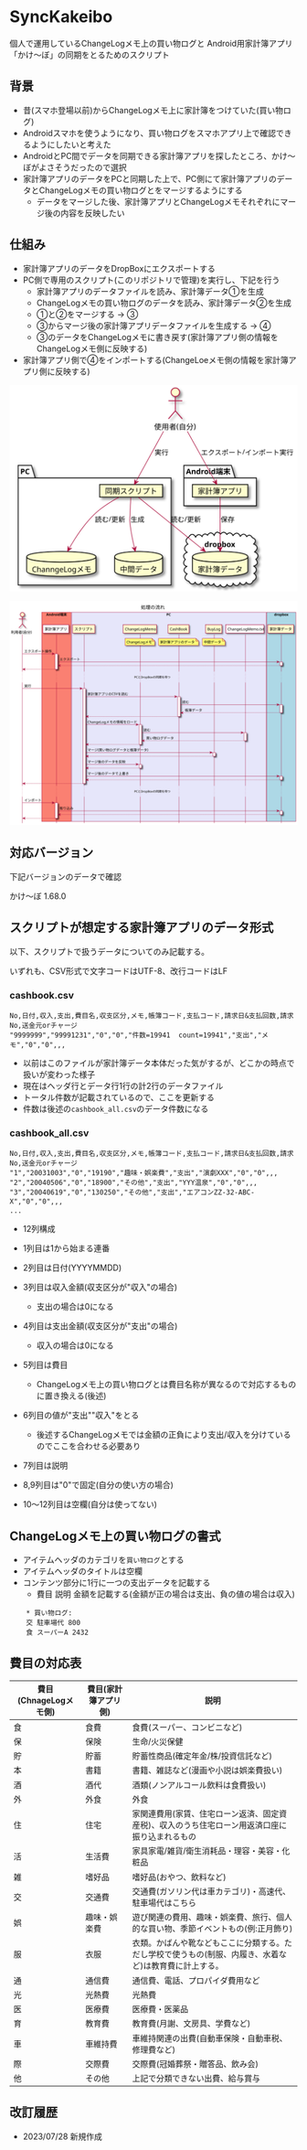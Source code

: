 # SyncKakeibo

個人で運用しているChangeLogメモ上の買い物ログと
Android用家計簿アプリ「かけ～ぼ」の同期をとるためのスクリプト

## 背景

- 昔(スマホ登場以前)からChangeLogメモ上に家計簿をつけていた(買い物ログ)
- Androidスマホを使うようになり、買い物ログをスマホアプリ上で確認できるようにしたいと考えた
- AndroidとPC間でデータを同期できる家計簿アプリを探したところ、かけ～ぼがよさそうだったので選択
- 家計簿アプリのデータをPCと同期した上で、PC側にて家計簿アプリのデータとChangeLogメモの買い物ログとをマージするようにする
  - データをマージした後、家計簿アプリとChangeLogメモそれぞれにマージ後の内容を反映したい

## 仕組み

- 家計簿アプリのデータをDropBoxにエクスポートする
- PC側で専用のスクリプト(このリポジトリで管理)を実行し、下記を行う
  - 家計簿アプリのデータファイルを読み、家計簿データ①を生成
  - ChangeLogメモの買い物ログのデータを読み、家計簿データ②を生成
  - ①と②をマージする → ③
  - ③からマージ後の家計簿アプリデータファイルを生成する → ④
  - ③のデータをChangeLogメモに書き戻す(家計簿アプリ側の情報をChangeLogメモ側に反映する)
- 家計簿アプリ側で④をインポートする(ChangeLoeメモ側の情報を家計簿アプリ側に反映する)

![](img/overview.svg)

![](img/sequence.svg)

## 対応バージョン

下記バージョンのデータで確認

かけ～ぼ 1.68.0

## スクリプトが想定する家計簿アプリのデータ形式

以下、スクリプトで扱うデータについてのみ記載する。

いずれも、CSV形式で文字コードはUTF-8、改行コードはLF

### cashbook.csv

```
No,日付,収入,支出,費目名,収支区分,メモ,帳簿コード,支払コード,請求日&支払回数,請求No,送金元orチャージ
"9999999","99991231","0","0","件数=19941  count=19941","支出","メモ","0","0",,,
```

- 以前はこのファイルが家計簿データ本体だった気がするが、どこかの時点で扱いが変わった様子
- 現在はヘッダ行とデータ行1行の計2行のデータファイル
- トータル件数が記載されているので、ここを更新する
 - 件数は後述の`cashbook_all.csv`のデータ件数になる

### cashbook_all.csv

```
No,日付,収入,支出,費目名,収支区分,メモ,帳簿コード,支払コード,請求日&支払回数,請求No,送金元orチャージ
"1","20031003","0","19190","趣味・娯楽費","支出","演劇XXX","0","0",,,
"2","20040506","0","18900","その他","支出","YYY温泉","0","0",,,
"3","20040619","0","130250","その他","支出","エアコンZZ-32-ABC-X","0","0",,,
...
```

- 12列構成

- 1列目は1から始まる連番
- 2列目は日付(YYYYMMDD)
- 3列目は収入金額(収支区分が"収入"の場合)
  - 支出の場合は0になる
- 4列目は支出金額(収支区分が"支出"の場合)
  - 収入の場合は0になる
- 5列目は費目
  - ChangeLogメモ上の買い物ログとは費目名称が異なるので対応するものに置き換える(後述)
- 6列目の値が"支出""収入"をとる
  - 後述するChangeLogメモでは金額の正負により支出/収入を分けているのでここを合わせる必要あり
- 7列目は説明
- 8,9列目は"0"で固定(自分の使い方の場合)
- 10～12列目は空欄(自分は使ってない)

## ChangeLogメモ上の買い物ログの書式

- アイテムヘッダのカテゴリを`買い物ログ`とする
- アイテムヘッダのタイトルは空欄
- コンテンツ部分に1行に一つの支出データを記載する
  - 費目 説明 金額を記載する(金額が正の場合は支出、負の値の場合は収入)

```
	* 買い物ログ:
	交 駐車場代 800
	食 スーパーA 2432
```

## 費目の対応表

|費目(ChnageLogメモ側)|費目(家計簿アプリ側)|説明|
|--|--|--|
|食|食費|食費(スーパー、コンビニなど)|
|保|保険|生命/火災保健|
|貯|貯蓄|貯蓄性商品(確定年金/株/投資信託など)|
|本|書籍|書籍、雑誌など(漫画や小説は娯楽費扱い)|
|酒|酒代|酒類(ノンアルコール飲料は食費扱い)|
|外|外食|外食|
|住|住宅|家関連費用(家賃、住宅ローン返済、固定資産税)、収入のうち住宅ローン用返済口座に振り込まれるもの|
|活|生活費|家具家電/雑貨/衛生消耗品・理容・美容・化粧品|
|雑|嗜好品|嗜好品(おやつ、飲料など)|
|交|交通費|交通費(ガソリン代は車カテゴリ)・高速代、駐車場代はこちら|
|娯|趣味・娯楽費|遊び関連の費用、趣味・娯楽費、旅行、個人的な買い物、季節イベントもの(例:正月飾り)|
|服|衣服|衣類。かばんや靴などもここに分類する。ただし学校で使うもの(制服、内履き、水着など)は教育費に計上する。|
|通|通信費|通信費、電話、プロパイダ費用など|
|光|光熱費|光熱費|
|医|医療費|医療費・医薬品|
|育|教育費|教育費(月謝、文房具、学費など)|
|車|車維持費|車維持関連の出費(自動車保険・自動車税、修理費など)|
|際|交際費|交際費(冠婚葬祭・贈答品、飲み会)|
|他|その他|上記で分類できない出費、給与賞与|

## 改訂履歴

- 2023/07/28 新規作成

